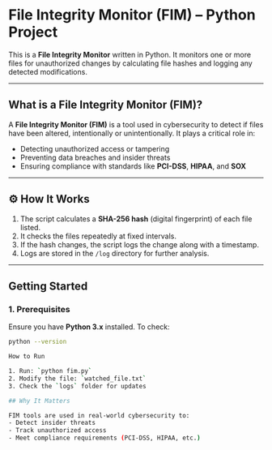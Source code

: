 #  File Integrity Monitor (FIM) – Python Project

This is a  **File Integrity Monitor** written in Python. It monitors one or more files for unauthorized changes by calculating file hashes and logging any detected modifications.

---

##  What is a File Integrity Monitor (FIM)?

A **File Integrity Monitor (FIM)** is a tool used in cybersecurity to detect if files have been altered, intentionally or unintentionally. It plays a critical role in:

-  Detecting unauthorized access or tampering
- Preventing data breaches and insider threats
-  Ensuring compliance with standards like **PCI-DSS**, **HIPAA**, and **SOX**

---

## ⚙ How It Works

1. The script calculates a **SHA-256 hash** (digital fingerprint) of each file listed.
2. It checks the files repeatedly at fixed intervals.
3. If the hash changes, the script logs the change along with a timestamp.
4. Logs are stored in the `/log` directory for further analysis.

---

##  Getting Started

### 1. Prerequisites

Ensure you have **Python 3.x** installed. To check: 

```bash
python --version

How to Run 

1. Run: `python fim.py`
2. Modify the file: `watched_file.txt`
3. Check the `logs` folder for updates

## Why It Matters

FIM tools are used in real-world cybersecurity to:
- Detect insider threats
- Track unauthorized access
- Meet compliance requirements (PCI-DSS, HIPAA, etc.)
